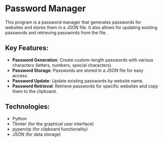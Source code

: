 # Password Manager

This program is a password manager that generates passwords for websites and stores them in a JSON file. It also allows for updating existing passwords and retrieving passwords from the file.

## Key Features:
- **Password Generation**: Create custom-length passwords with various characters (letters, numbers, special characters).
- **Password Storage**: Passwords are stored in a JSON file for easy access.
- **Password Update**: Update existing passwords by website name.
- **Password Retrieval**: Retrieve passwords for specific websites and copy them to the clipboard.

## Technologies:
- Python
- Tkinter (for the graphical user interface)
- pyperclip (for clipboard functionality)
- JSON (for data storage)
